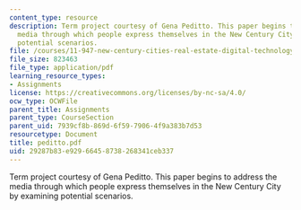 ```yaml
---
content_type: resource
description: Term project courtesy of Gena Peditto. This paper begins to address the
  media through which people express themselves in the New Century City by examining
  potential scenarios.
file: /courses/11-947-new-century-cities-real-estate-digital-technology-and-design-fall-2004/29287b83e92966458738268341ceb337_peditto.pdf
file_size: 823463
file_type: application/pdf
learning_resource_types:
- Assignments
license: https://creativecommons.org/licenses/by-nc-sa/4.0/
ocw_type: OCWFile
parent_title: Assignments
parent_type: CourseSection
parent_uid: 7939cf8b-869d-6f59-7906-4f9a383b7d53
resourcetype: Document
title: peditto.pdf
uid: 29287b83-e929-6645-8738-268341ceb337
---
```

Term project courtesy of Gena Peditto. This paper begins to address the media through which people express themselves in the New Century City by examining potential scenarios.